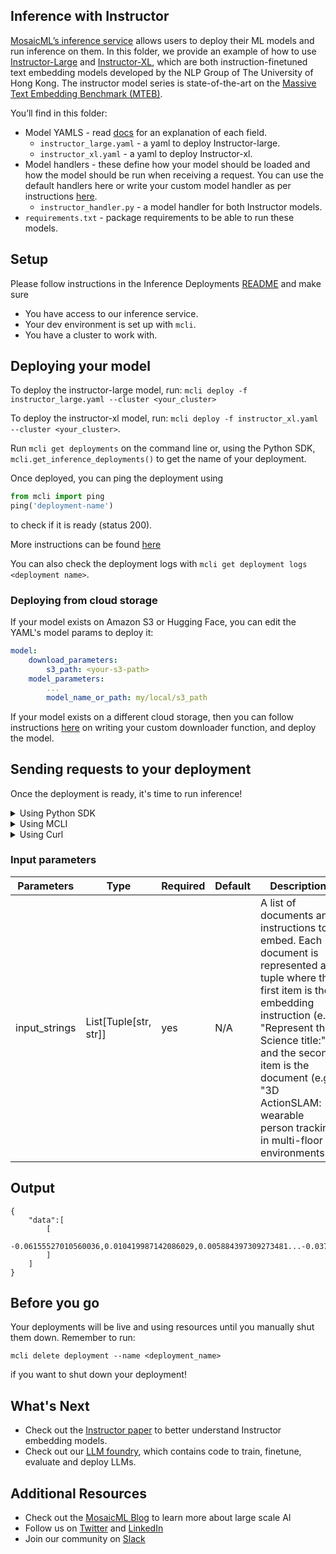 ## Inference with Instructor

[MosaicML’s inference service](https://www.mosaicml.com/blog/inference-launch) allows users to deploy their ML models and run inference on them. In this folder, we provide an example of how to use [Instructor-Large](https://huggingface.co/hkunlp/instructor-large) and [Instructor-XL](https://huggingface.co/hkunlp/instructor-xl), which are both instruction-finetuned text embedding models developed by the NLP Group of The University of Hong Kong. The instructor model series is state-of-the-art on the [Massive Text Embedding Benchmark (MTEB)](https://huggingface.co/blog/mteb).


You’ll find in this folder:

- Model YAMLS - read [docs](https://docs.mosaicml.com/projects/mcli/en/latest/inference/inference_schema.html) for an explanation of each field.
    - `instructor_large.yaml` - a yaml to deploy Instructor-large.
    - `instructor_xl.yaml` - a yaml to deploy Instructor-xl.
- Model handlers - these define how your model should be loaded and how the model should be run when receiving a request. You can use the default handlers here or write your custom model handler as per instructions [here](https://docs.mosaicml.com/projects/mcli/en/latest/inference/deployment_features.html#custom-model-handlers).
    - `instructor_handler.py` - a model handler for both Instructor models.
- `requirements.txt` - package requirements to be able to run these models.


## Setup

Please follow instructions in the Inference Deployments [README](https://github.com/mosaicml/examples/tree/main/examples/inference-deployments/README.md) and make sure
- You have access to our inference service.
- Your dev environment is set up with `mcli`.
- You have a cluster to work with.

## Deploying your model

To deploy the instructor-large model, run: `mcli deploy -f instructor_large.yaml --cluster <your_cluster>`

To deploy the instructor-xl model, run: `mcli deploy -f instructor_xl.yaml --cluster <your_cluster>`.

Run `mcli get deployments` on the command line or, using the Python SDK, `mcli.get_inference_deployments()` to get the name of your deployment.


Once deployed, you can ping the deployment using
```python
from mcli import ping
ping('deployment-name')
```
to check if it is ready (status 200).

More instructions can be found [here](https://docs.mosaicml.com/projects/mcli/en/latest/quick_start/quick_start_inference.html)

You can also check the deployment logs with `mcli get deployment logs <deployment name>`.

### Deploying from cloud storage
If your model exists on Amazon S3 or Hugging Face, you can edit the YAML's model params to deploy it:
```yaml
model:
    download_parameters:
        s3_path: <your-s3-path>
    model_parameters:
        ...
        model_name_or_path: my/local/s3_path
```

If your model exists on a different cloud storage, then you can follow instructions [here](https://docs.mosaicml.com/projects/mcli/en/latest/inference/deployment_features.html#id1) on writing your custom downloader function, and deploy the model.

## Sending requests to your deployment

Once the deployment is ready, it's time to run inference!

<details>
<summary> Using Python SDK </summary>


```python
from mcli import predict

deployment = get_inference_deployment(<deployment-name>)
input = {
    "input_strings": [
        ["Represent the Science title:", "3D ActionSLAM: wearable person tracking in multi-floor environments"]
    ]
}

predict(deployment, input)

```
</details>

<details>
<summary> Using MCLI </summary>

```bash
mcli predict <deployment-name> --input '{"input_strings":  [["Represent the Science title:", "3D ActionSLAM: wearable person tracking"]]}'

```
</details>

<details>
<summary> Using Curl </summary>

```bash
curl https://<deployment-name>.inf.hosted-on.mosaicml.hosting/predict \
-H "Authorization: <your_api_key>" \
-d '{"input_strings":  [["Represent the Science title:", "3D ActionSLAM: wearable person tracking in multi-floor environments"]]}'
```
</details>


### Input parameters
| Parameters | Type | Required | Default | Description |
| --- | --- | --- | --- | --- |
| input_strings | List[Tuple[str, str]] | yes | N/A | A list of documents and instructions to embed. Each document is represented as tuple where the first item is the embedding instruction (e.g. "Represent the Science title:") and the second item is the document (e.g. "3D ActionSLAM: wearable person tracking in multi-floor environments"). |



## Output

```
{
    "data":[
        [
            -0.06155527010560036,0.010419987142086029,0.005884397309273481...-0.03766140714287758,0.010227023623883724,0.04394740238785744
        ]
    ]
}
```

## Before you go

Your deployments will be live and using resources until you manually shut them down. Remember to run:
```
mcli delete deployment --name <deployment_name>
```
if you want to shut down your deployment!

## What's Next
 - Check out the [Instructor paper](https://instructor-embedding.github.io) to better understand Instructor embedding models.
 - Check out our [LLM foundry](https://github.com/mosaicml/llm-foundry), which contains code to train, finetune, evaluate and deploy LLMs.
 


## Additional Resources
- Check out the [MosaicML Blog](https://www.mosaicml.com/blog) to learn more about large scale AI
- Follow us on [Twitter](https://twitter.com/mosaicml) and [LinkedIn](https://www.linkedin.com/company/mosaicml)
- Join our community on [Slack](https://mosaicml.me/slack)
